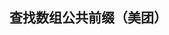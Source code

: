 <!--
 * @Descripttion: 
 * @version: 
 * @Author: shenjia
 * @Date: 2021-10-08 20:34:37
 * @LastEditors: shenjia
 * @LastEditTime: 2021-10-08 20:34:39
-->
## 查找数组公共前缀（美团）
